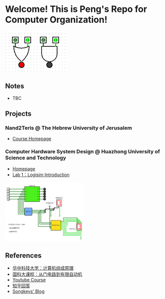 # Welcome! This is Peng's Repo for Computer Organization!
![icon](nand2tetris_icon.PNG)

## Notes
- TBC


## Projects
### Nand2Teris @ The Hebrew University of Jerusalem
- [Course Homepage](https://www.nand2tetris.org/)

### Computer Hardware System Design @ Huazhong University of Science and Technology
- [Homepage](http://www.icourse163.org/learn/HUST-1205809816?tid=1450219449#/learn/announce)
- [Lab 1：Logisim Introduction](https://github.com/dasepli/Nand2Tetris/tree/master/HUST_Computer_Hardware_System_Design/lab1_logisim_intro)

<img src="HUST_Computer_Hardware_System_Design/lab1_logisim_intro/lab1.PNG" width="50%" height="50%">

## References
- [华中科技大学：计算机组成原理](https://www.icourse163.org/learn/HUST-1003159001?tid=1003367001#/learn/content)
- [国科大课程：从门电路到有限自动机](https://vlab.ustc.edu.cn/guide/index.html)
- [Youtube Course](https://www.youtube.com/watch?v=hi5ekb_9ZSU&list=PLbx-k3N9Yr9-vSAQ4QBzI981sU_xc_zWM)
- [知乎回答](https://www.zhihu.com/question/38838088/answer/78521124)
- [Songkeys' Blog](https://songkeys.github.io/posts/nand2tetris/)
